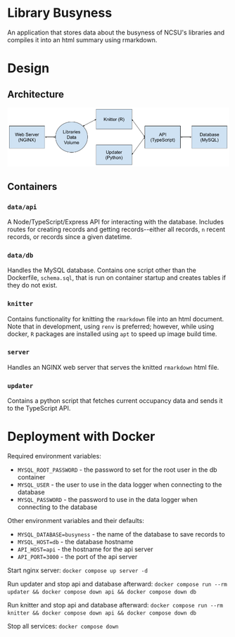 # Library Busyness

An application that stores data about the busyness of NCSU's libraries and compiles it into an html summary using rmarkdown.

# Design

## Architecture

![architecture](design.png)

## Containers

### `data/api`

A Node/TypeScript/Express API for interacting with the database. Includes routes for creating records and getting records--either all records, `n` recent records, or records since a given datetime.

### `data/db`

Handles the MySQL database. Contains one script other than the Dockerfile, `schema.sql`, that is run on container startup and creates tables if they do not exist.

### `knitter`

Contains functionality for knitting the `rmarkdown` file into an html document. Note that in development, using `renv` is preferred; however, while using docker, `R` packages are installed using `apt` to speed up image build time.

### `server`

Handles an NGINX web server that serves the knitted `rmarkdown` html file.

### `updater`

Contains a python script that fetches current occupancy data and sends it to the TypeScript API.

# Deployment with Docker

Required environment variables:
 - `MYSQL_ROOT_PASSWORD` - the password to set for the root user in the db container
 - `MYSQL_USER` - the user to use in the data logger when connecting to the database
 - `MYSQL_PASSWORD` - the password to use in the data logger when connecting to the database

Other environment variables and their defaults:
 - `MYSQL_DATABASE=busyness` - the name of the database to save records to
 - `MYSQL_HOST=db` - the database hostname
 - `API_HOST=api` - the hostname for the api server
 - `API_PORT=3000` - the port of the api server

Start nginx server: `docker compose up server -d`

Run updater and stop api and database afterward: `docker compose run --rm updater && docker compose down api && docker compose down db`

Run knitter and stop api and database afterward: `docker compose run --rm knitter && docker compose down api && docker compose down db`

Stop all services: `docker compose down`
